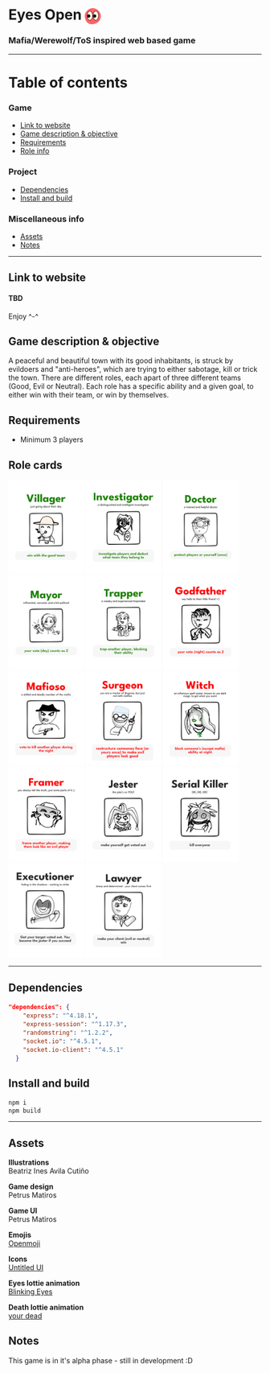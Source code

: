 # Eyes Open <img src="public/assets/icons/eyesopen.svg" alt="Eyes Open logo" width=32 style="vertical-align:middle">

### Mafia/Werewolf/ToS inspired web based game

---

# Table of contents

  ### Game
<!-- - [Eyes Open <img src=public/assets/icons/eyesopen.svg" alt="Eyes Open logo" width=32 style="vertical-align:middle">](#eyes-open-)
    - [Mafia/Werewolf/ToS inspired web based game](#mafiawerewolftos-inspired-web-based-game) -->
  - [Link to website](#link-to-website)
  - [Game description & objective](#game-description--objective)
  - [Requirements](#requirements)
  - [Role info](#role-info)
  <!-- - [Dependencies](#dependencies)
  - [Install and build](#install-and-build)
  - [Assets](#assets)
  - [Notes](#notes) -->
### Project
- [Dependencies](#dependencies)
- [Install and build](#install-and-build)
### Miscellaneous info
- [Assets](#assets)
- [Notes](#notes)

---

## Link to website
#### TBD
Enjoy ^-^


## Game description & objective
 A peaceful and beautiful town with its good inhabitants, is struck by evildoers and "anti-heroes", which are trying to either sabotage, kill or trick the town. There are different roles, each apart of three different teams (Good, Evil or Neutral). Each role has a specific ability and a given goal, to either win with their team, or win by themselves. 
 

## Requirements
- Minimum 3 players

## Role cards
<p>
<img src="public/assets/rolecards/Villager_card.svg" alt="role-card" width=150>
<img src="public/assets/rolecards/Investigator_card.svg" alt="role-card" width=150>
<img src="public/assets/rolecards/Doctor_card.svg" alt="role-card" width=150>
<img src="public/assets/rolecards/Mayor_card.svg" alt="role-card" width=150>
<img src="public/assets/rolecards/Trapper_card.svg" alt="role-card" width=150>
<img src="public/assets/rolecards/Godfather_card.svg" alt="role-card" width=150>
<img src="public/assets/rolecards/Mafioso_card.svg" alt="role-card" width=150>
<img src="public/assets/rolecards/Surgeon_card.svg" alt="role-card" width=150>
<img src="public/assets/rolecards/Witch_card.svg" alt="role-card" width=150>
<img src="public/assets/rolecards/Framer_card.svg" alt="role-card" width=150>
<img src="public/assets/rolecards/Jester_card.svg" alt="role-card" width=150>
<img src="public/assets/rolecards/Serial%20Killer_card.svg" alt="role-card" width=150>
<img src="public/assets/rolecards/Executioner_card.svg" alt="role-card" width=150>
<img src="public/assets/rolecards/Lawyer_card.svg" alt="role-card" width=150>
</p>





---
## Dependencies
```json
"dependencies": {
    "express": "^4.18.1",
    "express-session": "^1.17.3",
    "randomstring": "^1.2.2",
    "socket.io": "^4.5.1",
    "socket.io-client": "^4.5.1"
  }
```

## Install and build

```
npm i
npm build
```
---

## Assets


**Illustrations** <br> Beatriz Ines Avila Cutiño

**Game design** <br> Petrus Matiros

**Game UI** <br> Petrus Matiros

**Emojis** <br> <a href="https://openmoji.org/library/" target="_blank">Openmoji</a>

**Icons** <br> <a href="https://www.untitledui.com/icons" target="_blank">Untitled UI</a>

**Eyes lottie animation** <br> <a href="https://lottiefiles.com/51493-blinking-eyes" target="_blank">Blinking Eyes</a>

**Death lottie animation** <br> <a href="https://lottiefiles.com/82054-your-dead" target="_blank">your dead</a>

## Notes

This game is in it's alpha phase - still in development :D

